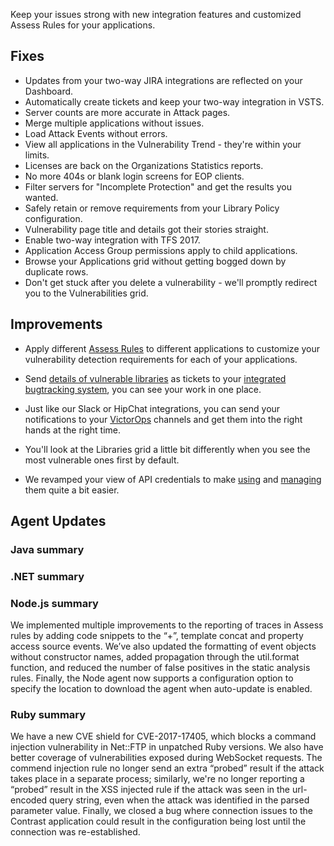 <!--
title: "Contrast 3.4.7 - December 2017"
description: "Contrast 3.4.7 December 2017"
tags: "3.4.7 December Release Notes"
-->

Keep your issues strong with new integration features and customized Assess Rules for your applications.  

## Fixes

* Updates from your two-way JIRA integrations are reflected on your Dashboard. 
* Automatically create tickets and keep your two-way integration in VSTS. 
* Server counts are more accurate in Attack pages. 
* Merge multiple applications without issues. 
* Load Attack Events without errors. 
* View all applications in the Vulnerability Trend - they're within your limits.
* Licenses are back on the Organizations Statistics reports. 
* No more 404s or blank login screens for EOP clients. 
* Filter servers for "Incomplete Protection" and get the results you wanted. 
* Safely retain or remove requirements from your Library Policy configuration. 
* Vulnerability page title and details got their stories straight. 
* Enable two-way integration with TFS 2017. 
* Application Access Group permissions apply to child applications. 
* Browse your Applications grid without getting bogged down by duplicate rows. 
* Don't get stuck after you delete a vulnerability - we'll promptly redirect you to the Vulnerabilities grid. 

## Improvements 

* Apply different [Assess Rules](admin-policymgmt.html#assess) to different applications to customize your vulnerability detection requirements for each of your applications. 

* Send [details of vulnerable libraries](user-libraries.html#manage-lib) as tickets to your [integrated bugtracking system](admin-orgintegrations.html#bugtracker), you can see your work in one place.
 
* Just like our Slack or HipChat integrations, you can send your notifications to your [VictorOps](admin-orgintegrations.html#victorops) channels and get them into the right hands at the right time.

* You'll look at the Libraries grid a little bit differently when you see the most vulnerable ones first by default. 

* We revamped your view of API credentials to make [using](user-account.html#profile) and [managing](admin-orgsettings.html#apikey) them quite a bit easier. 
 
## Agent Updates

### Java summary 


### .NET summary 


### Node.js summary 

We implemented multiple improvements to the reporting of traces in Assess rules by adding code snippets to the “+”, template concat and property access source events. We’ve also updated the formatting of event objects without constructor names, added propagation through the util.format function, and reduced the number of false positives in the static analysis rules. Finally, the Node agent now supports a configuration option to specify the location to download the agent when auto-update is enabled.

### Ruby summary 

We have a new CVE shield for CVE-2017-17405, which blocks a command injection vulnerability in Net::FTP in unpatched Ruby versions. We also have better coverage of vulnerabilities exposed during WebSocket requests. The commend injection rule no longer send an extra “probed” result if the attack takes place in a separate process; similarly, we're no longer reporting a “probed” result in the XSS injected rule if the attack was seen in the url-encoded query string, even when the attack was identified in the parsed parameter value. Finally, we closed a bug where connection issues to the Contrast application could result in the configuration being lost until the connection was re-established.




